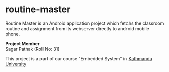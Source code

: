 routine-master
==============

Routine Master is an Android application project which fetchs the classroom routine and assignment from its webserver directly to android mobile phone. 

<b>Project Member</b><br/>
Sagar Pathak (Roll No: 31) <br/>

This project is a part of our course "Embedded System" in <a href="www.ku.edu.np">Kathmandu University</a>
